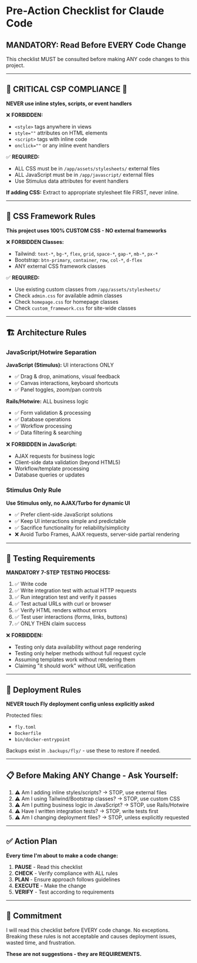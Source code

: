 # Pre-Action Checklist for Claude Code

## MANDATORY: Read Before EVERY Code Change

This checklist MUST be consulted before making ANY code changes to this project.

---

## 🚨 CRITICAL CSP COMPLIANCE 🚨

**NEVER use inline styles, scripts, or event handlers**

❌ **FORBIDDEN:**
- `<style>` tags anywhere in views
- `style=""` attributes on HTML elements
- `<script>` tags with inline code
- `onclick=""` or any inline event handlers

✅ **REQUIRED:**
- ALL CSS must be in `/app/assets/stylesheets/` external files
- ALL JavaScript must be in `/app/javascript/` external files
- Use Stimulus data attributes for event handlers

**If adding CSS:** Extract to appropriate stylesheet file FIRST, never inline.

---

## 🎨 CSS Framework Rules

**This project uses 100% CUSTOM CSS - NO external frameworks**

❌ **FORBIDDEN Classes:**
- Tailwind: `text-*`, `bg-*`, `flex`, `grid`, `space-*`, `gap-*`, `mb-*`, `px-*`
- Bootstrap: `btn-primary`, `container`, `row`, `col-*`, `d-flex`
- ANY external CSS framework classes

✅ **REQUIRED:**
- Use existing custom classes from `/app/assets/stylesheets/`
- Check `admin.css` for available admin classes
- Check `homepage.css` for homepage classes
- Check `custom_framework.css` for site-wide classes

---

## 🏗️ Architecture Rules

### JavaScript/Hotwire Separation

**JavaScript (Stimulus):** UI interactions ONLY
- ✅ Drag & drop, animations, visual feedback
- ✅ Canvas interactions, keyboard shortcuts
- ✅ Panel toggles, zoom/pan controls

**Rails/Hotwire:** ALL business logic
- ✅ Form validation & processing
- ✅ Database operations
- ✅ Workflow processing
- ✅ Data filtering & searching

❌ **FORBIDDEN in JavaScript:**
- AJAX requests for business logic
- Client-side data validation (beyond HTML5)
- Workflow/template processing
- Database queries or updates

### Stimulus Only Rule

**Use Stimulus only, no AJAX/Turbo for dynamic UI**
- ✅ Prefer client-side JavaScript solutions
- ✅ Keep UI interactions simple and predictable
- ✅ Sacrifice functionality for reliability/simplicity
- ❌ Avoid Turbo Frames, AJAX requests, server-side partial rendering

---

## 🧪 Testing Requirements

**MANDATORY 7-STEP TESTING PROCESS:**

1. ✅ Write code
2. ✅ Write integration test with actual HTTP requests
3. ✅ Run integration test and verify it passes
4. ✅ Test actual URLs with curl or browser
5. ✅ Verify HTML renders without errors
6. ✅ Test user interactions (forms, links, buttons)
7. ✅ ONLY THEN claim success

❌ **FORBIDDEN:**
- Testing only data availability without page rendering
- Testing only helper methods without full request cycle
- Assuming templates work without rendering them
- Claiming "it should work" without URL verification

---

## 🚀 Deployment Rules

**NEVER touch Fly deployment config unless explicitly asked**

Protected files:
- `fly.toml`
- `Dockerfile`
- `bin/docker-entrypoint`

Backups exist in `.backups/fly/` - use these to restore if needed.

---

## 📋 Before Making ANY Change - Ask Yourself:

1. ⚠️ Am I adding inline styles/scripts? → STOP, use external files
2. ⚠️ Am I using Tailwind/Bootstrap classes? → STOP, use custom CSS
3. ⚠️ Am I putting business logic in JavaScript? → STOP, use Rails/Hotwire
4. ⚠️ Have I written integration tests? → STOP, write tests first
5. ⚠️ Am I changing deployment files? → STOP, unless explicitly requested

---

## ✅ Action Plan

**Every time I'm about to make a code change:**

1. **PAUSE** - Read this checklist
2. **CHECK** - Verify compliance with ALL rules
3. **PLAN** - Ensure approach follows guidelines
4. **EXECUTE** - Make the change
5. **VERIFY** - Test according to requirements

---

## 📝 Commitment

I will read this checklist before EVERY code change. No exceptions.
Breaking these rules is not acceptable and causes deployment issues,
wasted time, and frustration.

**These are not suggestions - they are REQUIREMENTS.**
